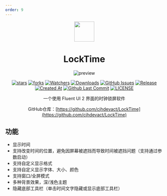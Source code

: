 ```yaml
---
order: 9
---
```


<div align="center">

<img src="/icon/LockTime.png" width="64"/>

# LockTime

<ArticleMetadata />

![preview](https://raw.githubusercontent.com/cjhdevact/LockTime/refs/heads/main/Assets/MainUI.png)

[![stars](https://img.shields.io/github/stars/cjhdevact/LockTime?label=Stars)](https://github.com/cjhdevact/LockTime) [![forks](https://img.shields.io/github/forks/cjhdevact/LockTime?label=Forks)](https://github.com/cjhdevact/LockTime) [![Watchers](https://img.shields.io/github/watchers/cjhdevact/LockTime?style=social)](https://github.com/cjhdevact/LockTime/watchers) [![Downloads](https://img.shields.io/github/downloads/cjhdevact/LockTime/total?style=social&label=Downloads&logo=github)](https://github.com/cjhdevact/LockTime/releases/latest) [![GitHub Issues](https://img.shields.io/github/issues-search/cjhdevact/LockTime?query=is%3Aopen&style=flat&logo=github&label=Issues&color=%233fb950)](https://github.com/cjhdevact/LockTime/issues) [![Release](https://img.shields.io/github/v/release/cjhdevact/LockTime?style=flat&color=%233fb950&label=发行版)](https://github.com/cjhdevact/LockTime/releases/latest) [![Created At](https://img.shields.io/github/created-at/cjhdevact/LockTime)](https://github.com/cjhdevact/LockTime) [![Github Last Commit](https://img.shields.io/github/last-commit/cjhdevact/LockTime)](https://github.com/cjhdevact/LockTime/commits/main) [![LICENSE](https://img.shields.io/badge/License-GPL--3.0-red.svg "LICENSE")](https://github.com/cjhdevact/LockTime/blob/main/LICENSE)

一个使用 Fluent UI 2 界面的时钟锁屏软件

GitHub仓库：[https://github.com/cjhdevact/LockTime](https://github.com/cjhdevact/LockTime)

</div>

## 功能
- 显示时间
- 支持改变时间的位置，避免因屏幕被遮挡而导致时间被遮挡问题（支持通过参数启动）
- 支持自定义显示格式
- 支持自定义显示字体、大小、颜色
- 支持窗口/全屏模式
- 多种背景效果，深/浅色主题
- 隐藏底部工具栏（单击时间文字隐藏或显示底部工具栏）